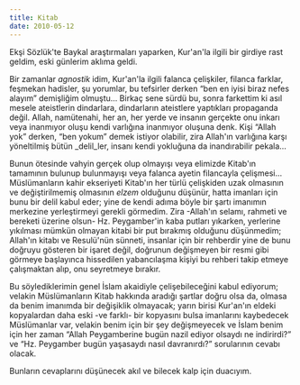 ```yaml
---
title: Kitab
date: 2010-05-12
---
```


Ekşi Sözlük'te Baykal araştırmaları yaparken,
Kur'an'la ilgili bir girdiye rast geldim, eski günlerim aklıma geldi.

Bir zamanlar *agnostik* idim, Kur'an'la ilgili falanca çelişkiler,
filanca farklar, feşmekan hadisler, şu yorumlar, bu tefsirler derken
“ben en iyisi biraz nefes alayım” demişliğim olmuştu… Birkaç sene sürdü
bu, sonra farkettim ki asıl mesele ateistlerin dindarlara, dindarların
ateistlere yaptıkları propaganda değil. Allah, namütenahi, her an, her
yerde ve insanın gerçekte onu inkarı veya inanmıyor oluşu kendi
varlığına inanmıyor oluşuna denk. Kişi “Allah yok” derken, “ben yokum”
demek istiyor olabilir, zira Allah'ın varlığına karşı yöneltilmiş bütün
\_delil\_ler, insanı kendi yokluğuna da inandırabilir pekala…

Bunun ötesinde vahyin gerçek olup olmayışı veya elimizde Kitab'ın
tamamının bulunup bulunmayışı veya falanca ayetin filancayla çelişmesi…
Müslümanların kahir ekseriyeti Kitab'ın her türlü çelişkiden uzak
olmasının ve değiştirilmemiş olmasının *elzem* olduğunu düşünür, hatta
imanları için bunu bir delil kabul eder; yine de kendi adıma böyle bir
şartı imanımın merkezine yerleştirmeyi gerekli görmedim. Zira -Allah'ın
selamı, rahmeti ve bereketi üzerine olsun- Hz. Peygamber'in kaba putları
yıkarken, yerlerine yıkılması mümkün olmayan kitabi bir put bırakmış
olduğunu düşünmedim; Allah'ın kitabı ve Resulü'nün sünneti, insanlar
için bir rehberdir yine de bunu doğruyu gösteren bir işaret değil,
doğrunun değişmeyen bir resmi gibi görmeye başlayınca hissedilen
yabancılaşma kişiyi bu rehberi takip etmeye çalışmaktan alıp, onu
seyretmeye bırakır.

Bu söylediklerimin genel İslam akaidiyle çelişebileceğini kabul
ediyorum; velakin Müslümanların Kitab hakkında aradığı şartlar doğru
olsa da, olmasa da benim imanımda bir değişiklik olmayacak; yarın birisi
Kur'an'ın eldeki kopyalardan daha eski -ve farklı- bir kopyasını bulsa
imanlarını kaybedecek Müslümanlar var, velakin benim için bir şey
değişmeyecek ve İslam benim için her zaman “Allah Peygamberine bugün
nazil ediyor olsaydı ne indirirdi?” ve “Hz. Peygamber bugün yaşasaydı
nasıl davranırdı?” sorularının cevabı olacak.

Bunların cevaplarını düşünecek akıl ve bilecek kalp için duacıyım.

